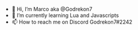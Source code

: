 - 👋 Hi, I’m Marco aka @Godrekon7
- 🌱 I’m currently learning Lua and Javascripts
- 📫 How to reach me on Discord Godrekon7#2242
